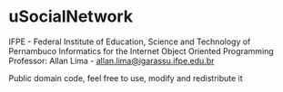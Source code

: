 # uSocialNetwork

IFPE - Federal Institute of Education, Science and Technology of Pernambuco
Informatics for the Internet
Object Oriented Programming
Professor: Allan Lima - allan.lima@igarassu.ifpe.edu.br
 
Public domain code, feel free to use, modify and redistribute it
